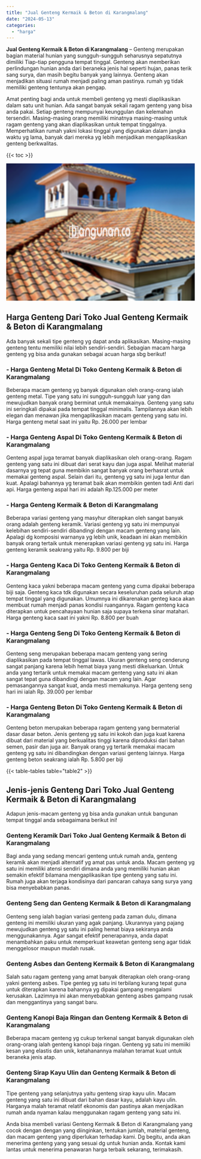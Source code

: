 ```yaml
---
title: "Jual Genteng Kermaik & Beton di Karangmalang"
date: "2024-05-13"
categories: 
  - "harga"
---
```


**Jual Genteng Kermaik & Beton di Karangmalang** – Genteng merupakan bagian material hunian yang sungguh-sungguh seharusnya sepatutnya dimiliki Tiap-tiap pengguna tempat tinggal. Genteng akan memberikan perlindungan hunian anda dari beraneka jenis hal seperti hujan, panas terik sang surya, dan masih begitu banyak yang lainnya. Genteng akan menjadikan situasi rumah menjadi paling aman pastinya. rumah yg tidak memiliki genteng tentunya akan pengap.

Amat penting bagi anda untuk membeli genteng yg mesti diaplikasikan dalam satu unit hunian. Ada sangat banyak sekali ragam genteng yang bisa anda pakai. Setiap genteng mempunyai keunggulan dan kelemahan tersendiri. Masing-masing orang memiliki minatnya masing-masing untuk ragam genteng yang akan diaplikasikan untuk tempat tinggalnya. Memperhatikan rumah yakni lokasi tinggal yang digunakan dalam jangka waktu yg lama, banyak dari mereka yg lebih menjadikan mengaplikasikan genteng berkwalitas.

{{< toc >}}

![Jual Genteng Kermaik & Beton di Karangmalang](/images/genteng-minimalis-murah10.png)

## Harga Genteng Dari Toko Jual Genteng Kermaik & Beton di Karangmalang

Ada banyak sekali tipe genteng yg dapat anda aplikasikan. Masing-masing genteng tentu memiliki nilai lebih sendiri-sendiri. Sebagian macam harga genteng yg bisa anda gunakan sebagai acuan harga sbg berikut!

### \- Harga Genteng Metal Di Toko Genteng Kermaik & Beton di Karangmalang

Beberapa macam genteng yg banyak digunakan oleh orang-orang ialah genteng metal. Tipe yang satu ini sungguh-sungguh luar yang dan mewujudkan banyak orang berminat untuk memakainya. Genteng yang satu ini seringkali dipakai pada tempat tinggal minimalis. Tampilannya akan lebih elegan dan menawan jika mengaplikasikan macam genteng yang satu ini. Harga genteng metal saat ini yaitu Rp. 26.000 per lembar

### \- Harga Genteng Aspal Di Toko Genteng Kermaik & Beton di Karangmalang

Genteng aspal juga teramat banyak diaplikasikan oleh orang-orang. Ragam genteng yang satu ini dibuat dari serat kayu dan juga aspal. Melihat material dasarnya yg tepat guna membikin sangat banyak orang berhasrat untuk memakai genteng aspal. Selain dari itu, genteng yg satu ini juga lentur dan kuat. Apalagi bahannya yg teramat baik akan membikin genten tadi Anti dari api. Harga genteng aspal hari ini adalah Rp.125.000 per meter

### \- Harga Genteng Kermaik & Beton di Karangmalang

Beberapa variasi genteng yang masyhur diterapkan oleh sangat banyak orang adalah genteng keramik. Variasi genteng yg satu ini mempunyai kelebihan sendiri-sendiri dibandingi dengan macam genteng yang lain. Apalagi dg komposisi warnanya yg lebih unik, keadaan ini akan membikin banyak orang tertaik untuk menerapkan variasi genteng yg satu ini. Harga genteng keramik seakrang yaitu Rp. 9.800 per biji

### \- Harga Genteng Kaca Di Toko Genteng Kermaik & Beton di Karangmalang

Genteng kaca yakni beberapa macam genteng yang cuma dipakai beberapa biji saja. Genteng kaca tdk digunakan secara keseluruhan pada seluruh atap tempat tinggal yang digunakan. Umumnya ini dikarenakan genteg kaca akan membuat rumah menjadi panas kondisi ruangannya. Ragam genteng kaca diterapkan untuk pencahayaan hunian saja supaya terkena sinar matahari. Harga genteng kaca saat ini yakni Rp. 8.800 per buah

### \- Harga Genteng Seng Di Toko Genteng Kermaik & Beton di Karangmalang

Genteng seng merupakan beberapa macam genteng yang sering diaplikasikan pada tempat tinggal lawas. Ukuran genteng seng cenderung sangat panjang karena lebih hemat biaya yang mesti dikeluarkan. Untuk anda yang tertarik untuk memakai macam genteng yang satu ini akan sangat tepat guna dibandingi dengan macam yang lain. Agar pemasangannya sangat kuat, anda mesti memakunya. Harga genteng seng hari ini ialah Rp. 39.000 per lembar

### \- Harga Genteng Beton Di Toko Genteng Kermaik & Beton di Karangmalang

Genteng beton merupakan beberapa ragam genteng yang bermaterial dasar dasar beton. Jenis genteng yg satu ini kokoh dan juga kuat karena dibuat dari material yang berkualitas tinggi karena diproduksi dari bahan semen, pasir dan juga air. Banyak orang yg tertarik memakai macam genteng yg satu ini dibandingkan dengan variasi genteng lainnya. Harga genteng beton seakrang ialah Rp. 5.800 per biji

{{< table-tables table="table2" >}}

## Jenis-jenis Genteng Dari Toko Jual Genteng Kermaik & Beton di Karangmalang

Adapun jenis-macam genteng yg bisa anda gunakan untuk bangunan tempat tinggal anda sebagaimana berikut ini!

### Genteng Keramik Dari Toko Jual Genteng Kermaik & Beton di Karangmalang

Bagi anda yang sedang mencari genteng untuk rumah anda, genteng keramik akan menjadi alternatif yg amat pas untuk anda. Macam genteng yg satu ini memiliki atensi sendiri dimana anda yang memiliki hunian akan semakin efektif bilamana mengaplikasikan tipe genteng yang satu ini. Rumah juga akan terjaga kondisinya dari pancaran cahaya sang surya yang bisa menyebabkan panas.

### Genteng Seng dan Genteng Kermaik & Beton di Karangmalang

Genteng seng ialah bagian variasi genteng pada zaman dulu, dimana genteng ini memiliki ukuran yang agak panjang. Ukurannya yang pajang mewujudkan genteng yg satu ini paling hemat biaya sekiranya anda menggunakannya. Agar sangat efektif penerapannya, anda dapat menambahkan paku untuk memperkuat keawetan genteng seng agar tidak menggelosor maupun mudah rusak.

### Genteng Asbes dan Genteng Kermaik & Beton di Karangmalang

Salah satu ragam genteng yang amat banyak diterapkan oleh orang-orang yakni genteng asbes. Tipe genteg yg satu ini terbilang kurang tepat guna untuk diterapkan karena bahannya yg dipakai gampang mengalami kerusakan. Lazimnya ini akan menyebabkan genteng asbes gampang rusak dan menggantinya yang sangat baru.

### Genteng Kanopi Baja Ringan dan Genteng Kermaik & Beton di Karangmalang

Beberapa macam genteng yg cukup terkenal sangat banyak digunakan oleh orang-orang ialah genteng kanopi baja ringan. Genteng yg satu ini memiiki kesan yang elastis dan unik, ketahanannya malahan teramat kuat untuk beraneka jenis atap.

### Genteng Sirap Kayu Ulin dan Genteng Kermaik & Beton di Karangmalang

Tipe genteng yang selanjutnya yaitu genteng sirap kayu ulin. Macam genteng yang satu ini dibuat dari bahan dasar kayu, adalah kayu ulin. Harganya malah teramat relatif ekonomis dan pastinya akan menjadikan rumah anda nyaman kalau menggunakan ragam genteng yang satu ini.

Anda bisa membeli variasi Genteng Kermaik & Beton di Karangmalang yang cocok dengan dengan yang diinginkan, tentukan jumlah, material genteng, dan macam genteng yang diperlukan terhadap kami. Dg begitu, anda akan menerima genteng yang yang sesuai dg untuk hunian anda. Kontak kami lantas untuk menerima penawaran harga terbaik sekarang, terimakasih.
